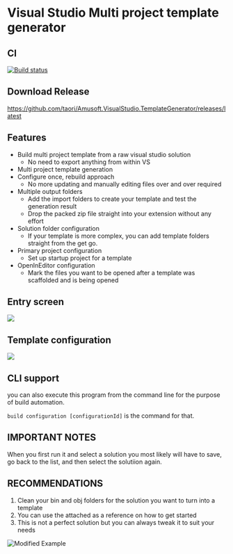 # Visual Studio Multi project template generator

## CI

[![Build status](https://ci.appveyor.com/api/projects/status/e9147nfvdyl9d139?svg=true)](https://ci.appveyor.com/project/taori/amusoft-visualstudio-templategenerator)

## Download Release

https://github.com/taori/Amusoft.VisualStudio.TemplateGenerator/releases/latest

## Features

- Build multi project template from a raw visual studio solution
    - No need to export anything from within VS
- Multi project template generation
- Configure once, rebuild approach
    - No more updating and manually editing files over and over required
- Multiple output folders
    - Add the import folders to create your template and test the generation result
    - Drop the packed zip file straight into your extension without any effort
- Solution folder configuration
    - If your template is more complex, you can add template folders straight from the get go.
- Primary project configuration
    - Set up startup project for a template
- OpenInEditor configuration
    - Mark the files you want to be opened after a template was scaffolded and is being opened

## Entry screen

<img src="https://user-images.githubusercontent.com/5545184/50557093-0060d900-0ce2-11e9-8bf8-1b8076816853.png"/>

## Template configuration

<img src="https://user-images.githubusercontent.com/5545184/50557135-5d5c8f00-0ce2-11e9-9397-8808c04bdcdd.png"/>

## CLI support

you can also execute this program from the command line for the purpose of build automation.

```build configuration [configurationId]```
is the command for that.

## IMPORTANT NOTES

When you first run it and select a solution you most likely will have to save, go back to the list, and then select the solutiion again.

## RECOMMENDATIONS

1) Clean your bin and obj folders for the solution you want to turn into a template
2) You can use the attached as a reference on how to get started
3) This is not a perfect solution but you can always tweak it to suit your needs

![Modified Example](configexample.png?raw=true "Xamarin Config Example")
